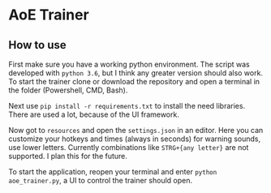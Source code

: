 # AoE Trainer
## How to use
First make sure you have a working python environment. The script was developed with `python 3.6`, but I think any greater version should also work.
To start the trainer clone or download the repository and open a terminal in the folder (Powershell, CMD, Bash).

Next use `pip install -r requirements.txt` to install the need libraries. There are used a lot, because of the UI framework. 

Now got to `resources` and open the `settings.json` in an editor. Here you can customize your hotkeys and times (always in seconds) for warning sounds, use lower letters. Currently combinations like `STRG+{any letter}` are not supported. I plan this for the future.

To start the application, reopen your terminal and enter `python aoe_trainer.py`, a UI to control the trainer should open.